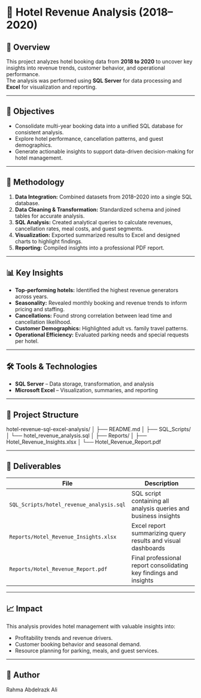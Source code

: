 # 🏨 Hotel Revenue Analysis (2018–2020)

## 📘 Overview
This project analyzes hotel booking data from **2018 to 2020** to uncover key insights into revenue trends, customer behavior, and operational performance.  
The analysis was performed using **SQL Server** for data processing and **Excel** for visualization and reporting.

---

## 🎯 Objectives
- Consolidate multi-year booking data into a unified SQL database for consistent analysis.  
- Explore hotel performance, cancellation patterns, and guest demographics.  
- Generate actionable insights to support data-driven decision-making for hotel management.  

---

## 🧩 Methodology
1. **Data Integration:** Combined datasets from 2018–2020 into a single SQL database.  
2. **Data Cleaning & Transformation:** Standardized schema and joined tables for accurate analysis.  
3. **SQL Analysis:** Created analytical queries to calculate revenues, cancellation rates, meal costs, and guest segments.  
4. **Visualization:** Exported summarized results to Excel and designed charts to highlight findings.  
5. **Reporting:** Compiled insights into a professional PDF report.

---

## 📊 Key Insights
- **Top-performing hotels:** Identified the highest revenue generators across years.  
- **Seasonality:** Revealed monthly booking and revenue trends to inform pricing and staffing.  
- **Cancellations:** Found strong correlation between lead time and cancellation likelihood.  
- **Customer Demographics:** Highlighted adult vs. family travel patterns.  
- **Operational Efficiency:** Evaluated parking needs and special requests per hotel.  

---

## 🛠️ Tools & Technologies
- **SQL Server** – Data storage, transformation, and analysis  
- **Microsoft Excel** – Visualization, summaries, and reporting  

---

## 📂 Project Structure
hotel-revenue-sql-excel-analysis/
│
├── README.md
│
├── SQL_Scripts/
│ └── hotel_revenue_analysis.sql
│
├── Reports/
│ ├── Hotel_Revenue_Insights.xlsx
│ └── Hotel_Revenue_Report.pdf

---

## 📑 Deliverables
| File | Description |
|------|--------------|
| `SQL_Scripts/hotel_revenue_analysis.sql` | SQL script containing all analysis queries and business insights |
| `Reports/Hotel_Revenue_Insights.xlsx` | Excel report summarizing query results and visual dashboards |
| `Reports/Hotel_Revenue_Report.pdf` | Final professional report consolidating key findings and insights |

---

## 📈 Impact
This analysis provides hotel management with valuable insights into:
- Profitability trends and revenue drivers.  
- Customer booking behavior and seasonal demand.  
- Resource planning for parking, meals, and guest services.  

---

## 👤 Author
Rahma Abdelrazk Ali
